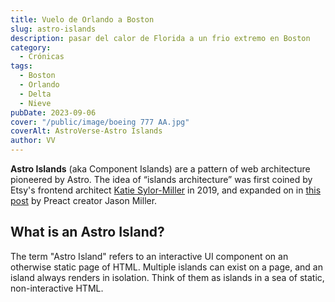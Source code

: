 ```yaml
---
title: Vuelo de Orlando a Boston
slug: astro-islands
description: pasar del calor de Florida a un frio extremo en Boston
category:
  - Crónicas
tags:
  - Boston
  - Orlando
  - Delta
  - Nieve
pubDate: 2023-09-06
cover: "/public/image/boeing 777 AA.jpg"
coverAlt: AstroVerse-Astro Islands
author: VV
---
```


**Astro Islands** (aka Component Islands) are a pattern of web architecture pioneered by Astro. The idea of “islands architecture” was first coined by Etsy's frontend architect [Katie Sylor-Miller](https://twitter.com/ksylor) in 2019, and expanded on in [this post](https://jasonformat.com/islands-architecture/) by Preact creator Jason Miller.

## What is an Astro Island?

The term "Astro Island" refers to an interactive UI component on an otherwise static page of HTML. Multiple islands can exist on a page, and an island always renders in isolation. Think of them as islands in a sea of static, non-interactive HTML.
